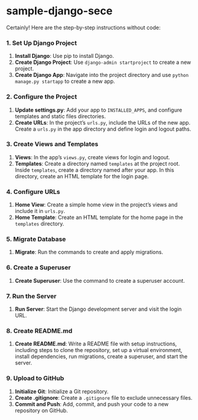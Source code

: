 # sample-django-sece
Certainly! Here are the step-by-step instructions without code:

### 1. Set Up Django Project

1. **Install Django**: Use pip to install Django.
2. **Create Django Project**: Use `django-admin startproject` to create a new project.
3. **Create Django App**: Navigate into the project directory and use `python manage.py startapp` to create a new app.

### 2. Configure the Project

1. **Update settings.py**: Add your app to `INSTALLED_APPS`, and configure templates and static files directories.
2. **Create URLs**: In the project’s `urls.py`, include the URLs of the new app. Create a `urls.py` in the app directory and define login and logout paths.

### 3. Create Views and Templates

1. **Views**: In the app’s `views.py`, create views for login and logout.
2. **Templates**: Create a directory named `templates` at the project root. Inside `templates`, create a directory named after your app. In this directory, create an HTML template for the login page.

### 4. Configure URLs

1. **Home View**: Create a simple home view in the project’s views and include it in `urls.py`.
2. **Home Template**: Create an HTML template for the home page in the `templates` directory.

### 5. Migrate Database

1. **Migrate**: Run the commands to create and apply migrations.

### 6. Create a Superuser

1. **Create Superuser**: Use the command to create a superuser account.

### 7. Run the Server

1. **Run Server**: Start the Django development server and visit the login URL.

### 8. Create README.md

1. **Create README.md**: Write a README file with setup instructions, including steps to clone the repository, set up a virtual environment, install dependencies, run migrations, create a superuser, and start the server.

### 9. Upload to GitHub

1. **Initialize Git**: Initialize a Git repository.
2. **Create .gitignore**: Create a `.gitignore` file to exclude unnecessary files.
3. **Commit and Push**: Add, commit, and push your code to a new repository on GitHub.
